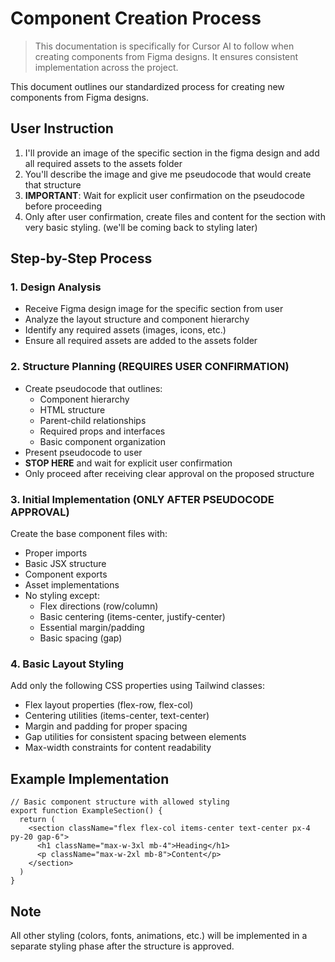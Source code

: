# Component Creation Process

> This documentation is specifically for Cursor AI to follow when creating components from Figma designs. It ensures consistent implementation across the project.

This document outlines our standardized process for creating new components from Figma designs.

## User Instruction
1. I'll provide an image of the specific section in the figma design and add all required assets to the assets folder
2. You'll describe the image and give me pseudocode that would create that structure
3. **IMPORTANT**: Wait for explicit user confirmation on the pseudocode before proceeding
4. Only after user confirmation, create files and content for the section with very basic styling. (we'll be coming back to styling later)


## Step-by-Step Process

### 1. Design Analysis
- Receive Figma design image for the specific section from user
- Analyze the layout structure and component hierarchy
- Identify any required assets (images, icons, etc.)
- Ensure all required assets are added to the assets folder

### 2. Structure Planning (REQUIRES USER CONFIRMATION)
- Create pseudocode that outlines:
  - Component hierarchy
  - HTML structure
  - Parent-child relationships
  - Required props and interfaces
  - Basic component organization
- Present pseudocode to user
- **STOP HERE** and wait for explicit user confirmation
- Only proceed after receiving clear approval on the proposed structure

### 3. Initial Implementation (ONLY AFTER PSEUDOCODE APPROVAL)
Create the base component files with:
- Proper imports
- Basic JSX structure
- Component exports
- Asset implementations
- No styling except:
  - Flex directions (row/column)
  - Basic centering (items-center, justify-center)
  - Essential margin/padding
  - Basic spacing (gap)

### 4. Basic Layout Styling
Add only the following CSS properties using Tailwind classes:
- Flex layout properties (flex-row, flex-col)
- Centering utilities (items-center, text-center)
- Margin and padding for proper spacing
- Gap utilities for consistent spacing between elements
- Max-width constraints for content readability

## Example Implementation

```tsx
// Basic component structure with allowed styling
export function ExampleSection() {
  return (
    <section className="flex flex-col items-center text-center px-4 py-20 gap-6">
      <h1 className="max-w-3xl mb-4">Heading</h1>
      <p className="max-w-2xl mb-8">Content</p>
    </section>
  )
}
```

## Note
All other styling (colors, fonts, animations, etc.) will be implemented in a separate styling phase after the structure is approved. 